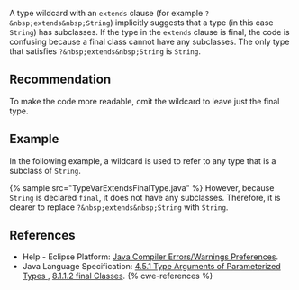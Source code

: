 A type wildcard with an `extends` clause (for example `?&nbsp;extends&nbsp;String`) implicitly suggests that a type (in this case `String`) has subclasses. If the type in the `extends` clause is final, the code is confusing because a final class cannot have any subclasses. The only type that satisfies `?&nbsp;extends&nbsp;String` is `String`.


## Recommendation
To make the code more readable, omit the wildcard to leave just the final type.


## Example
In the following example, a wildcard is used to refer to any type that is a subclass of `String`.

{% sample src="TypeVarExtendsFinalType.java" %}
However, because `String` is declared `final`, it does not have any subclasses. Therefore, it is clearer to replace `?&nbsp;extends&nbsp;String` with `String`.


## References
* Help - Eclipse Platform: [Java Compiler Errors/Warnings Preferences](https://help.eclipse.org/2020-12/advanced/content.jsp?topic=/org.eclipse.jdt.doc.user/reference/preferences/java/compiler/ref-preferences-errors-warnings.htm).
* Java Language Specification: [4.5.1 Type Arguments of Parameterized Types ](https://docs.oracle.com/javase/specs/jls/se11/html/jls-4.html#jls-4.5.1), [8.1.1.2 final Classes](https://docs.oracle.com/javase/specs/jls/se11/html/jls-8.html#jls-8.1.1.2).
{% cwe-references %}
